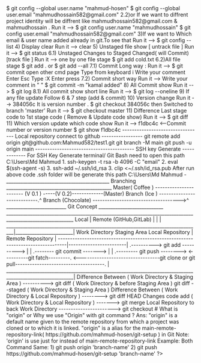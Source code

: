 <?php
/* 

1) Github ssh key setup tutorial in bangla  Link:
https://www.youtube.com/watch?v=5ZxJfrH56mc

2) Tutrial Link :
https://www.youtube.com/watch?v=4KdGgGsIDeA
-------------------------------------------------

1)
This comment use local repository track folder create( .git  ) in my work dir .
or Initialized empty Git repository in  work dir .

$ git init

2.1) If we want to every project identity  will be same like mahmudhossain582@gmail.com &  mahmudhossain .
Run it -->

$ git config --global user.name "mahmud-hosen"
$ git config --global user.email "mahmudhossain582@gmail.com"


2.2)or If we want to diffrent project identity  will be diffrent like mahmudhossain582@gmail.com &  mahmudhossain .
Run it -->

$ git config user.name "mahmudhossain"
$ git config user.email "mahmudhossain582@gmail.com"



3)If we want to Which email & user name added already in git.To see that 
Run it -->
$ git config --list

4) Display clear 
Run it -->
clear

5) Unstaged file show   [ untrack file ]
Run it -->
$ git status

6.1)  Unstaged Changes to Staged Changed( will Commit)  [track file ]
Run it -->
one by one file stage 
$ git add cold.txt

6.2)All file stage 
$ git add  .
or 
$ git add --all

7.1) Commit Long way :
Run it -->
$ git commit
open other cmd page 
Type from keyboard i
Write your comment 
Enter Esc
Type :X
Enter press

7.2) Commit short way 
Run it -->  Write your comment in  "  "
$ git commit -m "kamal added"


8) All Commit show 
Run it -->
$ git log
8.1) All commit show short line 
Run it -->
$ git log --oneline


9) If any file update Follow 6 & 7 step (add & commit)

10) Version change 
Run it --> 384056c It is version number .
$ git checkout 384056c 

then Switched to branch 'master'
Run it -->
$ git checkout master

11) Difference Last stage code to 1st stage code ( Remove & Update code show)
Run it -->
$ git diff

11)  Which version update which code show 
Run it -->     f1dbc4c <--Commit number or version number
$ git show f1dbc4c



--------------------------------- Local repository connect to github  -----------------

git remote add origin git@github.com:Mahmud582/test1.git
git branch -M main
git push -u origin main



-----------------------------------------  SSH key Generate  -------------
For SSH Key Generate terminal/ Git Bash need to open this path  C:\Users\Md Mahmud 

1. ssh-keygen -t rsa -b 4096 -C "email"
2. eval $(ssh-agent -s)
3. ssh-add ~/.ssh/id_rsa
3. clip <~/.ssh/id_rsa.pub

After run above code .ssh folder will be generate this path C:\Users\Md Mahmud -

___________________________________________ Branching ____________________________________________

Master( Coffee ) ----------------------- (V 0.1 ) -----(V 0.2)-------------(Master)
Branch (Ice ) ----------------------------.^
Branch (Chocolate) ------------------------------------>^


                   _________________________ Git Concept ___________________________
__________________________________________________________________________________________________________
                                      Local                                      | Remote (GitHub,GitLab) |             
                                                                                 |                        |
_________________________________________________________________________________|________________________|
Work Directory                    Staging Area               Local Repository    |     Remote Repository  |
---------------------------------------------------------------------------------|------------------------|
    .---------->   git add ---------->                                           |                        |
                                      .-------- git commit ------->              |                        |
                                                                   .--------- git push -------->

                                                                   <----------git fatch---------.
    <---------------------------------git clone or git pull-------------------------------------.
                                                                                                   
       |
__________________________________________________________________________________________________________|

Difference Between ( Work Directory & Staging Area ) ---------->  
  git diff            ( Work Directory & before Staging Area ) 
  git diff --staged   ( Work Directory &  Staging Area )





Difference Between ( Work Directory & Local Repository ) -------->  git diff HEAD
Changes code add   ( Work Directory & Local Repository )  ------->  git merge
Local Repository to back  Work Directory  -----------------------> git checkout

# What is "origin" or Why we use "Origin" with git command ?
Ans:
  "origin" is a default name given to the remote repository from which a project was cloned or to which it is linked.  "origin" is a  alias for the main-remote-repository-link( https://github.com/mahmud-hosen/git-setup ) in Git

  Note: 'origin' is use just for instead of main-remote-repository-link

Example: 
    Both Command Same: 
      1) git push origin 'branch-name'
      2) git push https://github.com/mahmud-hosen/git-setup 'branch-name'


?>